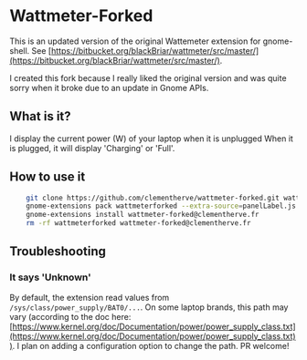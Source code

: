 # Wattmeter-Forked

This is an updated version of the original Wattemeter extension for gnome-shell. See [https://bitbucket.org/blackBriar/wattmeter/src/master/](https://bitbucket.org/blackBriar/wattmeter/src/master/).

I created this fork because I really liked the original version and was quite sorry when it broke due to an update in Gnome APIs.

## What is it?
I display the current power (W) of your laptop when it is unplugged
When it is plugged, it will display 'Charging' or 'Full'.

## How to use it
```bash
    git clone https://github.com/clementherve/wattmeter-forked.git wattmeterforked
    gnome-extensions pack wattmeterforked --extra-source=panelLabel.js
    gnome-extensions install wattmeter-forked@clementherve.fr
    rm -rf wattmeterforked wattmeter-forked@clementherve.fr
```

## Troubleshooting

### It says 'Unknown'
By default, the extension read values from `/sys/class/power_supply/BAT0/...`. On some laptop brands, this path may vary (according to the doc here: [https://www.kernel.org/doc/Documentation/power/power_supply_class.txt](https://www.kernel.org/doc/Documentation/power/power_supply_class.txt)).
I plan on adding a configuration option to change the path. PR welcome!